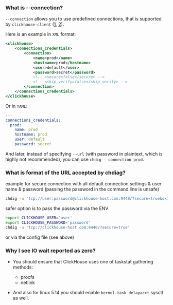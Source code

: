 ### What is --connection?

`--connection` allows you to use predefined connections, that is supported by
`clickhouse-client` ([1], [2]).

Here is an example in `XML` format:

```xml
<clickhouse>
    <connections_credentials>
        <connection>
            <name>prod</name>
            <hostname>prod</hostname>
            <user>default</user>
            <password>secret</password>
            <!-- <secure>false</secure> -->
            <!-- <skip_verify>false</skip_verify> -->
        </connection>
    </connections_credentials>
</clickhouse>
```

Or in `YAML`:

```yaml
---
connections_credentials:
  prod:
    name: prod
    hostname: prod
    user: default
    password: secret
```

And later, instead of specifying `--url` (with password in plaintext, which is
highly not recommended), you can use `chdig --connection prod`.

  [1]: https://github.com/ClickHouse/ClickHouse/pull/45715
  [2]: https://github.com/ClickHouse/ClickHouse/pull/46480

### What is format of the URL accepted by chdiag?

example for secure connection with all default connection settings & user name & password (passing the password in the command line is unsafe)

```sh
chdig -u 'tcp://user:password@clickhouse-host.com:9440/?secure=true&skip_verify=false&compression=lz4&query_timeout=600s&connection_timeout=5s'
```

safer option is to pass the password via the ENV

```sh
export CLICKHOUSE_USER='user'
export CLICKHOUSE_PASSWORD='password'
chdig -u 'tcp://clickhouse-host.com:9440/?secure=true'
```

or via the config file (see above)

### Why I see IO wait reported as zero?

- You should ensure that ClickHouse uses one of taskstat gathering methods:
  - procfs
  - netlink

- And also for linux 5.14 you should enable `kernel.task_delayacct` sysctl as well.
